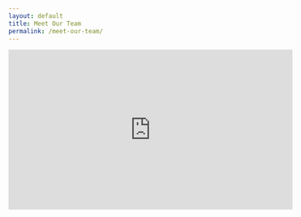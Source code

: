 ```yaml
---
layout: default
title: Meet Our Team
permalink: /meet-our-team/
---
```


<iframe width="560" height="315" src="https://www.youtube.com/embed/OE02cMoQmmE" frameborder="0" allow="accelerometer; autoplay; encrypted-media; gyroscope; picture-in-picture" allowfullscreen></iframe>